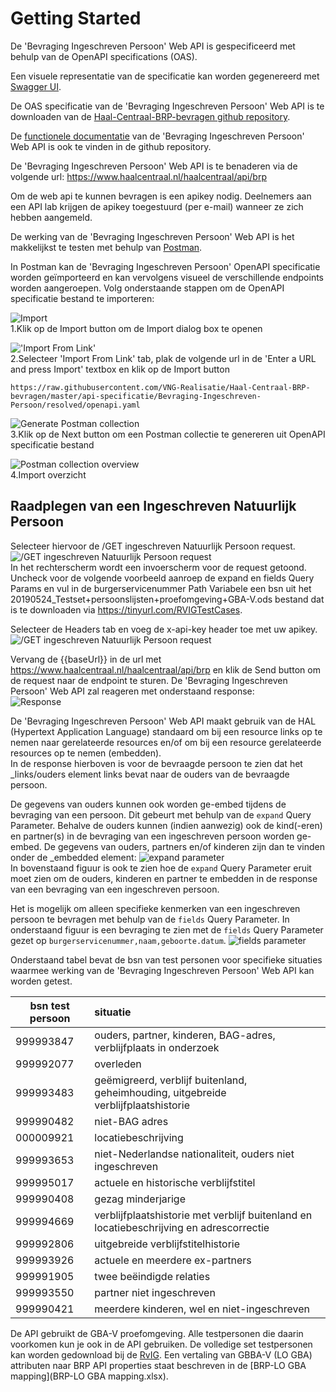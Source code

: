 # Getting Started

De 'Bevraging Ingeschreven Persoon' Web API is gespecificeerd met behulp van de OpenAPI specifications (OAS).

Een visuele representatie van de specificatie kan worden gegenereerd met [Swagger UI](https://petstore.swagger.io/?url=https://raw.githubusercontent.com/VNG-Realisatie/Bevragingen-ingeschreven-personen/master/api-specificatie/Bevraging-Ingeschreven-Persoon/resolved/openapi.yaml).

De OAS specificatie van de 'Bevraging Ingeschreven Persoon' Web API is te downloaden van de [Haal-Centraal-BRP-bevragen github repository](https://raw.githubusercontent.com/VNG-Realisatie/Haal-Centraal-BRP-bevragen/master/api-specificatie/Bevraging-Ingeschreven-Persoon/resolved/openapi.yaml).

De [functionele documentatie](https://github.com/VNG-Realisatie/Bevragingen-ingeschreven-personen/tree/master/features) van de 'Bevraging Ingeschreven Persoon' Web API is ook te vinden in de github repository.

De 'Bevraging Ingeschreven Persoon' Web API is te benaderen via de volgende url: https://www.haalcentraal.nl/haalcentraal/api/brp

Om de web api te kunnen bevragen is een apikey nodig. Deelnemers aan een API lab krijgen de apikey toegestuurd (per e-mail) wanneer ze zich hebben aangemeld.

De werking van de 'Bevraging Ingeschreven Persoon' Web API is het makkelijkst te testen met behulp van [Postman](https://www.getpostman.com/).

In Postman kan de 'Bevraging Ingeschreven Persoon' OpenAPI specificatie worden geïmporteerd en kan vervolgens visueel de verschillende endpoints worden aangeroepen. Volg onderstaande stappen om de OpenAPI specificatie bestand te importeren:

![Import](./img/1-click-import-button.jpg)  
1.Klik op de Import button om de Import dialog box te openen

!['Import From Link'](./img/2-select-import-from-link-tab.jpg)  
2.Selecteer 'Import From Link' tab, plak de volgende url in de 'Enter a URL and press Import' textbox en klik op de Import button

``` url
https://raw.githubusercontent.com/VNG-Realisatie/Haal-Centraal-BRP-bevragen/master/api-specificatie/Bevraging-Ingeschreven-Persoon/resolved/openapi.yaml
```

![Generate Postman collection](./img/3-generate-postman-collection.jpg)  
3.Klik op de Next button om een Postman collectie te genereren uit OpenAPI specificatie bestand

![Postman collection overview](./img/4-postman-collection-overview.jpg)  
4.Import overzicht

## Raadplegen van een Ingeschreven Natuurlijk Persoon

Selecteer hiervoor de /GET ingeschreven Natuurlijk Persoon request.  
![/GET ingeschreven Natuurlijk Persoon request](./img/5-select-request.jpg)  
In het rechterscherm wordt een invoerscherm voor de request getoond. Uncheck voor de volgende voorbeeld aanroep de expand en fields Query Params en vul in de burgerservicenummer Path Variabele een bsn uit het 20190524_Testset+persoonslijsten+proefomgeving+GBA-V.ods bestand dat is te downloaden via https://tinyurl.com/RVIGTestCases.

Selecteer de Headers tab en voeg de x-api-key header toe met uw apikey.
![/GET ingeschreven Natuurlijk Persoon request](./img/6-add-apikey-header.jpg)  

Vervang de {{baseUrl}} in de url met https://www.haalcentraal.nl/haalcentraal/api/brp en klik de Send button om de request naar de endpoint te sturen. De 'Bevraging Ingeschreven Persoon' Web API zal reageren met onderstaand response:  
![Response](./img/7-response.jpg)

De 'Bevraging Ingeschreven Persoon' Web API maakt gebruik van de HAL (Hypertext Application Language) standaard om bij een resource links op te nemen naar gerelateerde resources en/of om bij een resource gerelateerde resources op te nemen (embedden).  
In de response hierboven is voor de bevraagde persoon te zien dat het _links/ouders element links bevat naar de ouders van de bevraagde persoon.

De gegevens van ouders kunnen ook worden ge-embed tijdens de bevraging van een persoon. Dit gebeurt met behulp van de `expand` Query Parameter. Behalve de ouders kunnen (indien aanwezig) ook de kind(-eren) en partner(s) in de bevraging van een ingeschreven persoon worden ge-embed. De gegevens van ouders, partners en/of kinderen zijn dan te vinden onder de _embedded element:
![expand parameter](./img/8-using-expand-parameter.jpg)  
In bovenstaand figuur is ook te zien hoe de `expand` Query Parameter eruit moet zien om de ouders, kinderen en partner te embedden in de response van een bevraging van een ingeschreven persoon.

Het is mogelijk om alleen specifieke kenmerken van een ingeschreven persoon te bevragen met behulp van de `fields` Query Parameter. In onderstaand figuur is een bevraging te zien met de `fields` Query Parameter gezet op `burgerservicenummer,naam,geboorte.datum`.
![fields parameter](./img/9-using-fields-parameter.jpg)

Onderstaand tabel bevat de bsn van test personen voor specifieke situaties waarmee werking van de 'Bevraging Ingeschreven Persoon' Web API kan worden getest.

bsn test persoon | situatie
---------------- | :-------  
999993847 | ouders, partner, kinderen, BAG-adres, verblijfplaats in onderzoek
999992077 | overleden
999993483 | geëmigreerd, verblijf buitenland, geheimhouding, uitgebreide verblijfplaatshistorie
999990482 | niet-BAG adres
000009921 | locatiebeschrijving
999993653 | niet-Nederlandse nationaliteit, ouders niet ingeschreven
999995017 | actuele en historische verblijfstitel
999990408 | gezag minderjarige
999994669 | verblijfplaatshistorie met verblijf buitenland en locatiebeschrijving en adrescorrectie
999992806 | uitgebreide verblijfstitelhistorie
999993926 | actuele en meerdere ex-partners
999991905 | twee beëindigde relaties
999993550 | partner niet ingeschreven
999990421 | meerdere kinderen, wel en niet-ingeschreven

De API gebruikt de GBA-V proefomgeving. Alle testpersonen die daarin voorkomen kun je ook in de API gebruiken. De volledige set testpersonen kan worden gedownload bij de [RvIG](https://www.rvig.nl/documenten/richtlijnen/2018/09/20/testdataset-persoonslijsten-proefomgevingen-gba-v).
Een vertaling van GBBA-V (LO GBA) attributen naar BRP API properties staat beschreven in de [BRP-LO GBA mapping](BRP-LO GBA mapping.xlsx).
